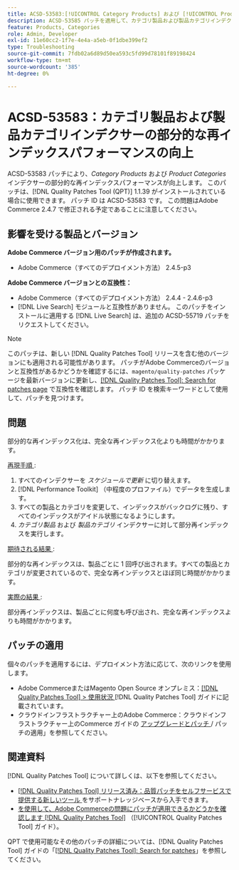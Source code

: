 ```yaml
---
title: ACSD-53583:[!UICONTROL Category Products] および [!UICONTROL Product Categories] インデクサーの部分的なインデックス再作成のパフォーマンスを向上しました
description: ACSD-53585 パッチを適用して、カテゴリ製品および製品カテゴリインデクサーの部分的なインデックス再作成のパフォーマンスを向上させます。
feature: Products, Categories
role: Admin, Developer
exl-id: 11e60cc2-1f7e-4e4a-a5eb-0f1dbe399ef2
type: Troubleshooting
source-git-commit: 7fdb02a6d89d50ea593c5fd99d78101f89198424
workflow-type: tm+mt
source-wordcount: '385'
ht-degree: 0%

---
```


# ACSD-53583：カテゴリ製品および製品カテゴリインデクサーの部分的な再インデックスパフォーマンスの向上

ACSD-53583 パッチにより、*Category Products* および *Product Categories* インデクサーの部分的な再インデックスパフォーマンスが向上します。 このパッチは、[!DNL Quality Patches Tool (QPT)] 1.1.39 がインストールされている場合に使用できます。 パッチ ID は ACSD-53583 です。 この問題はAdobe Commerce 2.4.7 で修正される予定であることに注意してください。

## 影響を受ける製品とバージョン

**Adobe Commerce バージョン用のパッチが作成されます。**

* Adobe Commerce（すべてのデプロイメント方法） 2.4.5-p3

**Adobe Commerce バージョンとの互換性：**

* Adobe Commerce（すべてのデプロイメント方法） 2.4.4 - 2.4.6-p3
* [!DNL Live Search] モジュールと互換性がありません。 このパッチをインストールに適用する [!DNL Live Search] は、追加の ACSD-55719 パッチをリクエストしてください。

>[!NOTE]
>
>このパッチは、新しい [!DNL Quality Patches Tool] リリースを含む他のバージョンにも適用される可能性があります。 パッチがAdobe Commerceのバージョンと互換性があるかどうかを確認するには、`magento/quality-patches` パッケージを最新バージョンに更新し、[[!DNL Quality Patches Tool]: Search for patches page](https://experienceleague.adobe.com/tools/commerce-quality-patches/index.html) で互換性を確認します。 パッチ ID を検索キーワードとして使用して、パッチを見つけます。

## 問題

部分的な再インデックス化は、完全な再インデックス化よりも時間がかかります。

<u> 再現手順 </u>:

1. すべてのインデクサーを *スケジュールで更新* に切り替えます。
1. [!DNL Performance Toolkit] （中程度のプロファイル）でデータを生成します。
1. すべての製品とカテゴリを変更して、インデックスがバックログに残り、すべてのインデックスがアイドル状態になるようにします。
1. *カテゴリ製品* および *製品カテゴリ* インデクサーに対して部分再インデックスを実行します。

<u> 期待される結果 </u>:

部分的な再インデックスは、製品ごとに 1 回呼び出されます。すべての製品とカテゴリが変更されているので、完全な再インデックスとほぼ同じ時間がかかります。

<u> 実際の結果 </u>:

部分再インデックスは、製品ごとに何度も呼び出され、完全な再インデックスよりも時間がかかります。

## パッチの適用

個々のパッチを適用するには、デプロイメント方法に応じて、次のリンクを使用します。

* Adobe CommerceまたはMagento Open Source オンプレミス：[[!DNL Quality Patches Tool] > 使用状況 ](/help/tools/quality-patches-tool/usage.md)[!DNL Quality Patches Tool] ガイドに記載されています。
* クラウドインフラストラクチャー上のAdobe Commerce：クラウドインフラストラクチャー上のCommerce ガイドの [ アップグレードとパッチ ](https://experienceleague.adobe.com/docs/commerce-cloud-service/user-guide/develop/upgrade/apply-patches.html)/ パッチの適用」を参照してください。

## 関連資料

[!DNL Quality Patches Tool] について詳しくは、以下を参照してください。

* [[!DNL Quality Patches Tool]  リリース済み：品質パッチをセルフサービスで提供する新しいツール ](https://experienceleague.adobe.com/en/docs/commerce-operations/tools/quality-patches-tool/quality-patches-tool-to-self-serve-quality-patches) をサポートナレッジベースから入手できます。
* [ を使用して、Adobe Commerceの問題にパッチが適用できるかどうかを確認します  [!DNL Quality Patches Tool]](/help/tools/quality-patches-tool/patches-available-in-qpt/check-patch-for-magento-issue-with-magento-quality-patches.md) （[!UICONTROL Quality Patches Tool] ガイド）。


QPT で使用可能なその他のパッチの詳細については、[!DNL Quality Patches Tool] ガイドの「[[!DNL Quality Patches Tool]: Search for patches](https://experienceleague.adobe.com/tools/commerce-quality-patches/index.html)」を参照してください。
